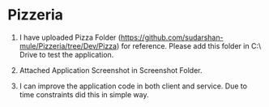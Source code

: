 # Pizzeria

1. I have uploaded Pizza Folder (https://github.com/sudarshan-mule/Pizzeria/tree/Dev/Pizza) for reference. 
Please add this folder in C:\ Drive to test the application.

2. Attached Application Screenshot in Screenshot Folder. 

3. I can improve the application code in both client and service. Due to time constraints did this in simple way.
